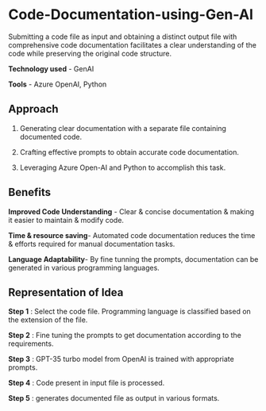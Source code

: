 # Code-Documentation-using-Gen-AI
Submitting a code file as input and obtaining a distinct output file with comprehensive code documentation facilitates a clear understanding of the code while preserving the original code structure.

**Technology used** -  GenAI

**Tools** - Azure OpenAI, Python
## Approach
1. Generating clear documentation with a separate file containing documented code.

2. Crafting effective prompts to obtain accurate code documentation.

3. Leveraging Azure Open-AI and Python to accomplish this task.

## Benefits 
**Improved Code Understanding** -
Clear & concise documentation & making it easier to maintain & modify code.

**Time & resource saving**-
Automated code documentation reduces the time & efforts required for manual documentation tasks.

**Language Adaptability**-
By fine tunning the prompts, documentation can be generated in various programming languages.

## Representation of Idea
**Step 1** : Select the code file. Programming language is classified based on the extension of the file.

**Step 2** : Fine tuning the prompts to get documentation according to the requirements.

**Step 3** : GPT-35 turbo model from OpenAI is trained with appropriate prompts.

**Step 4** : Code present in input file is processed.

**Step 5** : generates documented file as output in various formats.

